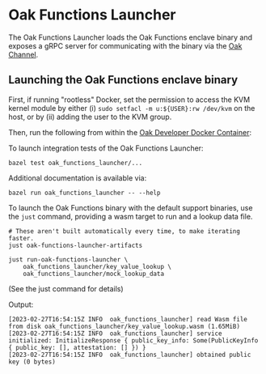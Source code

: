 # Oak Functions Launcher

The Oak Functions Launcher loads the Oak Functions enclave binary and exposes a
gRPC server for communicating with the binary via the
[Oak Channel](../oak_channel).

## Launching the Oak Functions enclave binary

First, if running "rootless" Docker, set the permission to access the KVM kernel
module by either (i) `sudo setfacl -m u:${USER}:rw /dev/kvm` on the host, or by
(ii) adding the user to the KVM group.

Then, run the following from within the
[Oak Developer Docker Container](../docs/development.md#docker-helper-scripts):

To launch integration tests of the Oak Functions Launcher:

```shell
bazel test oak_functions_launcher/...
```

Additional documentation is available via:

```shell
bazel run oak_functions_launcher -- --help
```

To launch the Oak Functions binary with the default support binaries, use the
`just` command, providing a wasm target to run and a lookup data file.

```shell
# These aren't built automatically every time, to make iterating faster.
just oak-functions-launcher-artifacts

just run-oak-functions-launcher \
    oak_functions_launcher/key_value_lookup \
    oak_functions_launcher/mock_lookup_data
```

(See the just command for details)

Output:

```shell
[2023-02-27T16:54:15Z INFO  oak_functions_launcher] read Wasm file from disk oak_functions_launcher/key_value_lookup.wasm (1.65MiB)
[2023-02-27T16:54:15Z INFO  oak_functions_launcher] service initialized: InitializeResponse { public_key_info: Some(PublicKeyInfo { public_key: [], attestation: [] }) }
[2023-02-27T16:54:15Z INFO  oak_functions_launcher] obtained public key (0 bytes)
```

